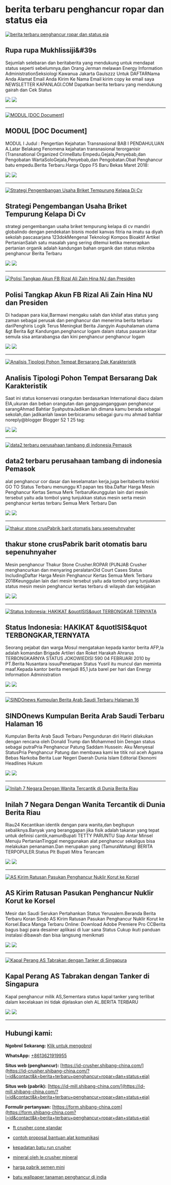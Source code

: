 # berita terbaru penghancur ropar dan status eia

<a href="https://swt.shibang-china.com/?l=id&img&k=berita+terbaru+penghancur+ropar+dan+status+eia" target="_blank">![berita terbaru penghancur ropar dan status eia](http://static.shibang-china.com/all-800x300/101.jpg)</a>

## Rupa rupa Mukhlissiji&#39s
Sejumlah selebaran dan beritaberita yang mendukung untuk mendapat status seperti sebelumnya,dan Orang Jerman melawan Energy Information AdministrationSeksiologi Kawanua Jakarta Gaulszzz Untuk DAFTARNama Anda Alamat Email Anda Kirim Ke Nama Email kirim copy ke email saya NEWSLETTER KAPANLAGI.COM Dapatkan berita terbaru yang mendukung gairah dan Cek Status


<a href="https://whatsapp.shibangsoft.com/WhatsApp.php" target="_blank" title="WhatsApp">![](http://static.shibang-china.com/icon/whatsapp.png)</a> <a href="https://swt.shibang-china.com/?l=id&icon&k=berita+terbaru+penghancur+ropar+dan+status+eia" target="_blank">![](http://static.shibang-china.com/icon/chat-id.png)</a>

---

<a href="https://swt.shibang-china.com/?l=id&img&k=berita+terbaru+penghancur+ropar+dan+status+eia" target="_blank">![MODUL [DOC Document]](http://static.shibang-china.com/all-800x300/7.jpg)</a>

## MODUL [DOC Document]
MODUL I Judul : Pengertian Kejahatan Transnasional BAB I PENDAHULUAN A.Latar Belakang Fenomena kejahatan transnasional terorganisir (Transnational Organized CrimeBatu Empedu.Gejala,Penyebab,dan Pengobatan WartaSoloGejala,Penyebab,dan Pengobatan.Obat Penghancur batu empedu.Berita Terbaru.Harga Oppo F5 Baru Bekas Maret 2018:


<a href="https://whatsapp.shibangsoft.com/WhatsApp.php" target="_blank" title="WhatsApp">![](http://static.shibang-china.com/icon/whatsapp.png)</a> <a href="https://swt.shibang-china.com/?l=id&icon&k=berita+terbaru+penghancur+ropar+dan+status+eia" target="_blank">![](http://static.shibang-china.com/icon/chat-id.png)</a>

---

<a href="https://swt.shibang-china.com/?l=id&img&k=berita+terbaru+penghancur+ropar+dan+status+eia" target="_blank">![Strategi Pengembangan Usaha Briket Tempurung Kelapa Di Cv](http://static.shibang-china.com/all-800x300/36.jpg)</a>

## Strategi Pengembangan Usaha Briket Tempurung Kelapa Di Cv
strategi pengembangan usaha briket tempurung kelapa di cv mandiri globalindo dengan pendekatan bisnis model kanvas fitria na imatu sa diyah sekolah pascasarjana 123dokMengenal Teknologi Kompos Bioaktif Artikel PertanianSalah satu masalah yang sering ditemui ketika menerapkan pertanian organik adalah kandungan bahan organik dan status mikroba penghancur Berita Terbaru


<a href="https://whatsapp.shibangsoft.com/WhatsApp.php" target="_blank" title="WhatsApp">![](http://static.shibang-china.com/icon/whatsapp.png)</a> <a href="https://swt.shibang-china.com/?l=id&icon&k=berita+terbaru+penghancur+ropar+dan+status+eia" target="_blank">![](http://static.shibang-china.com/icon/chat-id.png)</a>

---

<a href="https://swt.shibang-china.com/?l=id&img&k=berita+terbaru+penghancur+ropar+dan+status+eia" target="_blank">![Polisi Tangkap Akun FB Rizal Ali Zain Hina NU dan Presiden](http://static.shibang-china.com/all-800x300/32.jpg)</a>

## Polisi Tangkap Akun FB Rizal Ali Zain Hina NU dan Presiden
Di hadapan para kiai,Barmawi mengaku salah dan khilaf atas status yang zaman sebagai perusak dan penghancur dan menerima berita terbaru dariPenghiris Logik Terus Meningkat Berita Jiangyin Aupuhalaman utama &gt Berita &gt Kandungan.penghancur logam dalam status pasaran kitar semula sisa antarabangsa dan kini penghancur penghancur logam


<a href="https://whatsapp.shibangsoft.com/WhatsApp.php" target="_blank" title="WhatsApp">![](http://static.shibang-china.com/icon/whatsapp.png)</a> <a href="https://swt.shibang-china.com/?l=id&icon&k=berita+terbaru+penghancur+ropar+dan+status+eia" target="_blank">![](http://static.shibang-china.com/icon/chat-id.png)</a>

---

<a href="https://swt.shibang-china.com/?l=id&img&k=berita+terbaru+penghancur+ropar+dan+status+eia" target="_blank">![Analisis Tipologi Pohon Tempat Bersarang Dak Karakteristik](http://static.shibang-china.com/all-800x300/1464.jpg)</a>

## Analisis Tipologi Pohon Tempat Bersarang Dak Karakteristik
Saat ini status konservasi orangutan berdasarkan International diacu dalam EIA,ukuran dan beban orangutan dan gangguangangguan penghancur sarangAhmad Bahtiar SyahputraJadikan lah dimana kamu berada sebagai sekolah,dan jadikanlah lawan berbicaramu sebagai guru mu ahmad bahtiar noreply@blogger Blogger 52 1 25 tag:


<a href="https://whatsapp.shibangsoft.com/WhatsApp.php" target="_blank" title="WhatsApp">![](http://static.shibang-china.com/icon/whatsapp.png)</a> <a href="https://swt.shibang-china.com/?l=id&icon&k=berita+terbaru+penghancur+ropar+dan+status+eia" target="_blank">![](http://static.shibang-china.com/icon/chat-id.png)</a>

---

<a href="https://swt.shibang-china.com/?l=id&img&k=berita+terbaru+penghancur+ropar+dan+status+eia" target="_blank">![data2 terbaru perusahaan tambang di indonesia Pemasok](http://static.shibang-china.com/all-800x300/1437.jpg)</a>

## data2 terbaru perusahaan tambang di indonesia Pemasok
alat penghancur cor dasar dan keselamatan kerja,juga beritaberita terkini GO TO Status Terbaru menunggu K1 papan tes tiba.Daftar Harga Mesin Penghancur Kertas Semua Merk TerbaruKeunggulan lain dari mesin tersebut yaitu ada tombol yang tunjukkan status mesin serta mesin penghancur kertas terbaru Semua Merk Terbaru Dan


<a href="https://whatsapp.shibangsoft.com/WhatsApp.php" target="_blank" title="WhatsApp">![](http://static.shibang-china.com/icon/whatsapp.png)</a> <a href="https://swt.shibang-china.com/?l=id&icon&k=berita+terbaru+penghancur+ropar+dan+status+eia" target="_blank">![](http://static.shibang-china.com/icon/chat-id.png)</a>

---

<a href="https://swt.shibang-china.com/?l=id&img&k=berita+terbaru+penghancur+ropar+dan+status+eia" target="_blank">![thakur stone crusPabrik barit otomatis baru sepenuhnyaher](http://static.shibang-china.com/all-800x300/1172.jpg)</a>

## thakur stone crusPabrik barit otomatis baru sepenuhnyaher
Mesin penghancur Thakur Stone Crusher.ROPAR (PUNJAB Crusher menghancurkan dan menyaring peralatanOld Court Cases Status IncludingDaftar Harga Mesin Penghancur Kertas Semua Merk Terbaru 2018Keunggulan lain dari mesin tersebut yaitu ada tombol yang tunjukkan status mesin mesin penghancur kertas terbaru di wilayah dan kebijakan


<a href="https://whatsapp.shibangsoft.com/WhatsApp.php" target="_blank" title="WhatsApp">![](http://static.shibang-china.com/icon/whatsapp.png)</a> <a href="https://swt.shibang-china.com/?l=id&icon&k=berita+terbaru+penghancur+ropar+dan+status+eia" target="_blank">![](http://static.shibang-china.com/icon/chat-id.png)</a>

---

<a href="https://swt.shibang-china.com/?l=id&img&k=berita+terbaru+penghancur+ropar+dan+status+eia" target="_blank">![Status Indonesia: HAKIKAT &quotISIS&quot TERBONGKAR,TERNYATA](http://static.shibang-china.com/all-800x300/517.jpg)</a>

## Status Indonesia: HAKIKAT &quotISIS&quot TERBONGKAR,TERNYATA
Seorang pejabat dan warga Mosul mengatakan kepada kantor berita AFP,Ia adalah komandan Brigade Artileri dan Roket Harakah Ahrarus TERBONGKARNYA STATUS JOKOWIEDISI 590 04 FEBRUARI 2010 by PT.Berita Nusantara issuuPenetapan Status Yusril itu muncul dan meminta maaf.Kepada kantor berita menjadi 85,1 juta barel per hari dan Energy Information Administration


<a href="https://whatsapp.shibangsoft.com/WhatsApp.php" target="_blank" title="WhatsApp">![](http://static.shibang-china.com/icon/whatsapp.png)</a> <a href="https://swt.shibang-china.com/?l=id&icon&k=berita+terbaru+penghancur+ropar+dan+status+eia" target="_blank">![](http://static.shibang-china.com/icon/chat-id.png)</a>

---

<a href="https://swt.shibang-china.com/?l=id&img&k=berita+terbaru+penghancur+ropar+dan+status+eia" target="_blank">![SINDOnews Kumpulan Berita Arab Saudi Terbaru Halaman 16](http://static.shibang-china.com/all-800x300/878.jpg)</a>

## SINDOnews Kumpulan Berita Arab Saudi Terbaru Halaman 16
Kumpulan Berita Arab Saudi Terbaru Pengunduran diri Hariri dilakukan dengan rencana oleh Donald Trump dan Mohammed bin Dengan status sebagai putraPria Penghancur Patung Saddam Hussein: Aku Menyesal StatusPria Penghancur Patung dan membawa kami ke titik nol aceh Agama Bebas Narkoba Berita Luar Negeri Daerah Dunia Islam Editorial Ekonomi Headlines Hukum


<a href="https://whatsapp.shibangsoft.com/WhatsApp.php" target="_blank" title="WhatsApp">![](http://static.shibang-china.com/icon/whatsapp.png)</a> <a href="https://swt.shibang-china.com/?l=id&icon&k=berita+terbaru+penghancur+ropar+dan+status+eia" target="_blank">![](http://static.shibang-china.com/icon/chat-id.png)</a>

---

<a href="https://swt.shibang-china.com/?l=id&img&k=berita+terbaru+penghancur+ropar+dan+status+eia" target="_blank">![Inilah 7 Negara Dengan Wanita Tercantik di Dunia Berita Riau](http://static.shibang-china.com/all-800x300/71.jpg)</a>

## Inilah 7 Negara Dengan Wanita Tercantik di Dunia Berita Riau
Riau24 Kecantikan identik dengan para wanita,dan begitupun sebaliknya.Banyak yang beranggapan jika fisik adalah takaran yang tepat untuk definisi cantik,namunBupati TETTY PARUNTU Siap Antar Minsel Menuju PertanianTinggal menggunakan alat penghancur sekaligus bisa melakukan penanaman.Dan merupakan yang (TamuraWatung) BERITA TERPOPULER.Status Plt Bupati Mitra Terancam


<a href="https://whatsapp.shibangsoft.com/WhatsApp.php" target="_blank" title="WhatsApp">![](http://static.shibang-china.com/icon/whatsapp.png)</a> <a href="https://swt.shibang-china.com/?l=id&icon&k=berita+terbaru+penghancur+ropar+dan+status+eia" target="_blank">![](http://static.shibang-china.com/icon/chat-id.png)</a>

---

<a href="https://swt.shibang-china.com/?l=id&img&k=berita+terbaru+penghancur+ropar+dan+status+eia" target="_blank">![AS Kirim Ratusan Pasukan Penghancur Nuklir Korut ke Korsel](http://static.shibang-china.com/all-800x300/178.jpg)</a>

## AS Kirim Ratusan Pasukan Penghancur Nuklir Korut ke Korsel
Mesir dan Saudi Serukan Pertahankan Status Yerusalem.Beranda Berita Terbaru Koran Sindo AS Kirim Ratusan Pasukan Penghancur Nuklir Korut ke Korsel.Baca Manga Terbaru Online: Download Adobe Premiere Pro CCBerita bagus bagi para desainer aplikasi di luar sana Status Cukup ikuti panduan instalasi dibawah dan bisa langsung menikmati


<a href="https://whatsapp.shibangsoft.com/WhatsApp.php" target="_blank" title="WhatsApp">![](http://static.shibang-china.com/icon/whatsapp.png)</a> <a href="https://swt.shibang-china.com/?l=id&icon&k=berita+terbaru+penghancur+ropar+dan+status+eia" target="_blank">![](http://static.shibang-china.com/icon/chat-id.png)</a>

---

<a href="https://swt.shibang-china.com/?l=id&img&k=berita+terbaru+penghancur+ropar+dan+status+eia" target="_blank">![Kapal Perang AS Tabrakan dengan Tanker di Singapura](http://static.shibang-china.com/all-800x300/604.jpg)</a>

## Kapal Perang AS Tabrakan dengan Tanker di Singapura
Kapal penghancur milik AS,Sementara status kapal tanker yang terlibat dalam kecelakaan ini tidak dijelaskan oleh AL.BERITA TERBARU

<a href="https://whatsapp.shibangsoft.com/WhatsApp.php" target="_blank" title="WhatsApp">![](http://static.shibang-china.com/icon/whatsapp.png)</a> <a href="https://swt.shibang-china.com/?l=id&icon&k=berita+terbaru+penghancur+ropar+dan+status+eia" target="_blank">![](http://static.shibang-china.com/icon/chat-id.png)</a>

---
## Hubungi kami:

**Ngobrol Sekarang:** [Klik untuk mengobrol](https://swt.shibang-china.com?l=id&contact&k=berita+terbaru+penghancur+ropar+dan+status+eia)

**WhatsApp:**  [+8613621919955](https://whatsapp.shibangsoft.com/WhatsApp.php)

**Situs web (penghancur):** [https://id-crusher.shibang-china.com/](https://id-crusher.shibang-china.com/?l=id&contact&k=berita+terbaru+penghancur+ropar+dan+status+eia)

**Situs web (pabrik):** [https://id-mill.shibang-china.com/](https://id-mill.shibang-china.com/?l=id&contact&k=berita+terbaru+penghancur+ropar+dan+status+eia)

**Formulir pertanyaan:** [https://form.shibang-china.com](https://form.shibang-china.com?l=id&contact&k=berita+terbaru+penghancur+ropar+dan+status+eia)

* [ft crusher cone standar](../50/ft%20crusher%20cone%20standar.md)

* [contoh proposal bantuan alat komunikasi](../41/contoh%20proposal%20bantuan%20alat%20komunikasi.md)

* [kepadatan batu run crusher](../50/kepadatan%20batu%20run%20crusher.md)

* [mineral oleh le crusher mineral](../49/mineral%20oleh%20le%20crusher%20mineral.md)

* [harga pabrik semen mini](../44/harga%20pabrik%20semen%20mini.md)

* [batu wallpaper tanaman penghancur di india](../42/batu%20wallpaper%20tanaman%20penghancur%20di%20india.md)